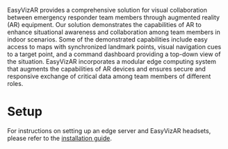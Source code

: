 EasyVizAR provides a comprehensive solution for visual collaboration between
emergency responder team members through augmented reality (AR) equipment. Our
solution demonstrates the capabilities of AR to enhance situational awareness
and collaboration among team members in indoor scenarios. Some of the
demonstrated capabilities include easy access to maps with synchronized
landmark points, visual navigation cues to a target point, and a command
dashboard providing a top-down view of the situation.  EasyVizAR incorporates a
modular edge computing system that augments the capabilities of AR devices and
ensures secure and responsive exchange of critical data among team members of
different roles.

# Setup

For instructions on setting up an edge server and EasyVizAR headsets,
please refer to the [installation guide](https://easyvizar.github.io/installation.html).
